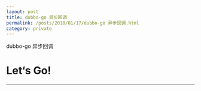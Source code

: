 ```yaml
---
layout: post
title: dubbo-go 异步回调
permalink: /posts/2018/01/17/dubbo-go 异步回调.html
category: private
---
```


dubbo-go 异步回调

# Let‘s Go!
-----
